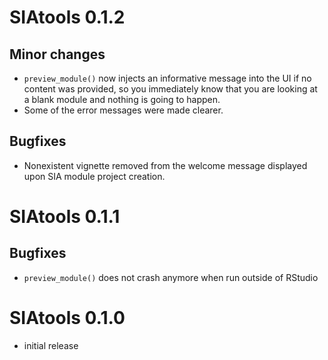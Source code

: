 # SIAtools 0.1.2

## Minor changes

- `preview_module()` now injects an informative message into the UI if no content was provided,
so you immediately know that you are looking at a blank module and nothing is going to happen.
- Some of the error messages were made clearer.

## Bugfixes

- Nonexistent vignette removed from the welcome message displayed upon SIA module project creation.


# SIAtools 0.1.1

## Bugfixes

- `preview_module()` does not crash anymore when run outside of RStudio

# SIAtools 0.1.0

- initial release
